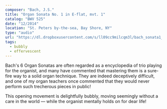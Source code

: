 ```yaml
---
composer: "Bach, J.S."
title: "Organ Sonata No. 1 in E-flat, mvt. 1"
catalog: "BWV 525"
date: "12/2014"
location: "St. Peters by-the-sea, Bay Shore, NY"
type: "audio"
url: "https://dl.dropboxusercontent.com/s/ll09cc9milcqm3l/bach_sonata1_mvt1.mp3?dl=0"
tags:
  - bubbly
  - effervescent
---
```


Bach's 6 Organ Sonatas are often regarded as a encyclopedia of trio playing for
the organist, and many have commented that mastering them is a sure-fire way to
a solid organ technique. They are indeed deceptively difficult, and one of my
organ teachers once commented that they would never perform such trecherous
pieces in public!

This opening movement is delightfully bubbly, moving seemingly without a care in
the world — while the organist mentally holds on for dear life!
